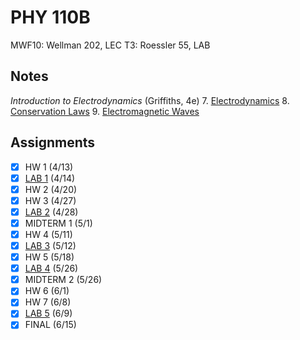 # PHY 110B
MWF10: Wellman 202, LEC
T3: Roessler 55, LAB
## Notes
*Introduction to Electrodynamics* (Griffiths, 4e)
7. [Electrodynamics](../notes/electrodynamics.md)
8. [Conservation Laws](../notes/conservation-laws.md)
9. [Electromagnetic Waves](../notes/electromagnetic-waves.md)
## Assignments
- [x] HW 1 (4/13)
- [x] [LAB 1](https://github.com/ravidosa/notes/tree/main/academics/assignments/code/phy110l_lab1) (4/14)
- [x] HW 2 (4/20)
- [x] HW 3 (4/27)
- [x] [LAB 2](https://github.com/ravidosa/notes/tree/main/academics/assignments/code/phy110l_lab2) (4/28)
- [x] MIDTERM 1 (5/1)
- [x] HW 4 (5/11)
- [x] [LAB 3](https://github.com/ravidosa/notes/tree/main/academics/assignments/code/phy110l_lab3) (5/12)
- [x] HW 5 (5/18)
- [x] [LAB 4](https://github.com/ravidosa/notes/tree/main/academics/assignments/code/phy110l_lab4) (5/26)
- [x] MIDTERM 2 (5/26)
- [x] HW 6 (6/1)
- [x] HW 7 (6/8)
- [x] [LAB 5](https://github.com/ravidosa/notes/tree/main/academics/assignments/code/phy110l_lab5) (6/9)
- [x] FINAL (6/15)